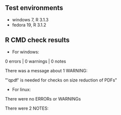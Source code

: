 ## Test environments
* windows 7, R 3.1.3
* fedora 19, R 3.1.2

## R CMD check results
* For windows: 

0 errors | 0 warnings | 0 notes

There was a message about 1 WARNING:

"'qpdf' is needed for checks on size reduction of PDFs"

* For linux:

There were no ERRORs or WARNINGs 

There were 2 NOTES: